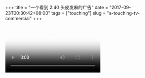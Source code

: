 +++
title = "一个看到 2:40 头皮发麻的广告"
date = "2017-09-23T00:30:42+08:00"
tags = ["touching"]
slug = "a-touching-tv-commercial"
+++

<video poster="/images/xxl-sport-unites-all.jpg" src="/videos/xxl-sport-unites-all.mp4" controls></video>
